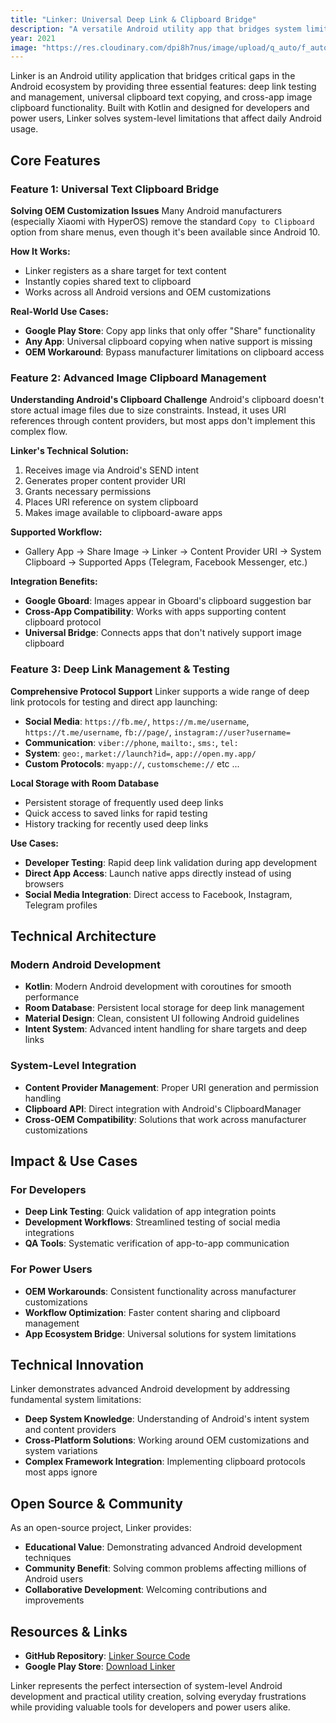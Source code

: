 ```yaml
---
title: "Linker: Universal Deep Link & Clipboard Bridge"
description: "A versatile Android utility app that bridges system limitations by enabling deep link testing, universal text clipboard copying, and image clipboard management across apps that don't natively support these features."
year: 2021
image: "https://res.cloudinary.com/dpi8h7nus/image/upload/q_auto/f_auto/v1755104007/linker.jpg"
---
```


Linker is an Android utility application that bridges critical gaps in the Android ecosystem by providing three essential features: deep link testing and management, universal clipboard text copying, and cross-app image clipboard functionality. Built with Kotlin and designed for developers and power users, Linker solves system-level limitations that affect daily Android usage.

## Core Features

### Feature 1: Universal Text Clipboard Bridge

**Solving OEM Customization Issues**
Many Android manufacturers (especially Xiaomi with HyperOS) remove the standard `Copy to Clipboard` option from share menus, even though it's been available since Android 10.

**How It Works:**
- Linker registers as a share target for text content
- Instantly copies shared text to clipboard
- Works across all Android versions and OEM customizations

**Real-World Use Cases:**
- **Google Play Store**: Copy app links that only offer "Share" functionality
- **Any App**: Universal clipboard copying when native support is missing
- **OEM Workaround**: Bypass manufacturer limitations on clipboard access

### Feature 2: Advanced Image Clipboard Management

**Understanding Android's Clipboard Challenge**
Android's clipboard doesn't store actual image files due to size constraints. Instead, it uses URI references through content providers, but most apps don't implement this complex flow.

**Linker's Technical Solution:**
1. Receives image via Android's SEND intent
2. Generates proper content provider URI
3. Grants necessary permissions
4. Places URI reference on system clipboard
5. Makes image available to clipboard-aware apps

**Supported Workflow:**
- Gallery App -> Share Image -> Linker -> Content Provider URI ->
System Clipboard -> Supported Apps (Telegram, Facebook Messenger, etc.)

**Integration Benefits:**
- **Google Gboard**: Images appear in Gboard's clipboard suggestion bar
- **Cross-App Compatibility**: Works with apps supporting content clipboard protocol
- **Universal Bridge**: Connects apps that don't natively support image clipboard

### Feature 3: Deep Link Management & Testing

**Comprehensive Protocol Support**
Linker supports a wide range of deep link protocols for testing and direct app launching:

- **Social Media**: `https://fb.me/`, `https://m.me/username`, `https://t.me/username`, `fb://page/`, `instagram://user?username=`
- **Communication**: `viber://phone`, `mailto:`, `sms:`, `tel:`
- **System**: `geo:`, `market://launch?id=`, `app://open.my.app/`
- **Custom Protocols**: `myapp://`, `customscheme://` etc ...

**Local Storage with Room Database**
- Persistent storage of frequently used deep links
- Quick access to saved links for rapid testing
- History tracking for recently used deep links

**Use Cases:**
- **Developer Testing**: Rapid deep link validation during app development
- **Direct App Access**: Launch native apps directly instead of using browsers
- **Social Media Integration**: Direct access to Facebook, Instagram, Telegram profiles

## Technical Architecture

### Modern Android Development
- **Kotlin**: Modern Android development with coroutines for smooth performance
- **Room Database**: Persistent local storage for deep link management
- **Material Design**: Clean, consistent UI following Android guidelines
- **Intent System**: Advanced intent handling for share targets and deep links

### System-Level Integration
- **Content Provider Management**: Proper URI generation and permission handling
- **Clipboard API**: Direct integration with Android's ClipboardManager
- **Cross-OEM Compatibility**: Solutions that work across manufacturer customizations

## Impact & Use Cases

### For Developers
- **Deep Link Testing**: Quick validation of app integration points
- **Development Workflows**: Streamlined testing of social media integrations
- **QA Tools**: Systematic verification of app-to-app communication

### For Power Users
- **OEM Workarounds**: Consistent functionality across manufacturer customizations
- **Workflow Optimization**: Faster content sharing and clipboard management
- **App Ecosystem Bridge**: Universal solutions for system limitations

## Technical Innovation

Linker demonstrates advanced Android development by addressing fundamental system limitations:
- **Deep System Knowledge**: Understanding of Android's intent system and content providers
- **Cross-Platform Solutions**: Working around OEM customizations and system variations
- **Complex Framework Integration**: Implementing clipboard protocols most apps ignore

## Open Source & Community

As an open-source project, Linker provides:
- **Educational Value**: Demonstrating advanced Android development techniques
- **Community Benefit**: Solving common problems affecting millions of Android users
- **Collaborative Development**: Welcoming contributions and improvements

## Resources & Links

- **GitHub Repository**: [Linker Source Code](https://github.com/kaungkhantjc/linker)
- **Google Play Store**: [Download Linker](https://play.google.com/store/apps/details?id=com.jcoder.linker)

Linker represents the perfect intersection of system-level Android development and practical utility creation, solving everyday frustrations while providing valuable tools for developers and power users alike.